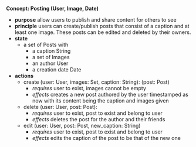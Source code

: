**Concept: Posting (User, Image, Date)**
* **purpose** allow users to publish and share content for others to see
* **principle** users can create/publish posts that consist of a caption and at least one image. These posts can be edited and deleted by their owners.
* **state**
    * a set of Posts with
        * a caption String
        * a set of Images
        * an author User
        * a creation date Date
* **actions** 
    * create (user: User, images: Set<Image>, caption: String): (post: Post) 
        * *requires* user to exist, images cannot be empty
        * *effects* creates a new post authored by the user timestamped as now with its content being the caption and images given
    * delete (user: User, post: Post):
        * *requires* user to exist, post to exist and belong to user
        * *effects* deletes the post for the author and their friends
    * edit (user: User, post: Post, new_caption: String)
        * *requires* user to exist, post to exist and belong to user
        * *effects* edits the caption of the post to be that of the new one